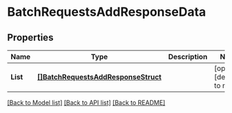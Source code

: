 # BatchRequestsAddResponseData

## Properties
Name | Type | Description | Notes
------------ | ------------- | ------------- | -------------
**List** | [**[]BatchRequestsAddResponseStruct**](BatchRequestsAddResponseStruct.md) |  | [optional] [default to null]

[[Back to Model list]](../README.md#documentation-for-models) [[Back to API list]](../README.md#documentation-for-api-endpoints) [[Back to README]](../README.md)


